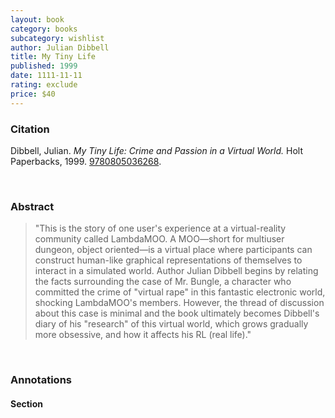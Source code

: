 ```yaml
---
layout: book
category: books
subcategory: wishlist
author: Julian Dibbell
title: My Tiny Life
published: 1999
date: 1111-11-11
rating: exclude
price: $40
---
```


### Citation

Dibbell, Julian. *My Tiny Life: Crime and Passion in a Virtual World.* Holt Paperbacks, 1999. [9780805036268](https://books.google.ca/books/about/My_Tiny_Life.html?id=SK3VRr7bFVkC).

<br>

### Abstract

> "This is the story of one user's experience at a virtual-reality community called LambdaMOO. A MOO—short for multiuser dungeon, object oriented—is a virtual place where participants can construct human-like graphical representations of themselves to interact in a simulated world. Author Julian Dibbell begins by relating the facts surrounding the case of Mr. Bungle, a character who committed the crime of "virtual rape" in this fantastic electronic world, shocking LambdaMOO's members. However, the thread of discussion about this case is minimal and the book ultimately becomes Dibbell's diary of his "research" of this virtual world, which grows gradually more obsessive, and how it affects his RL (real life)."

<br>

### Annotations

#### Section

<br>
